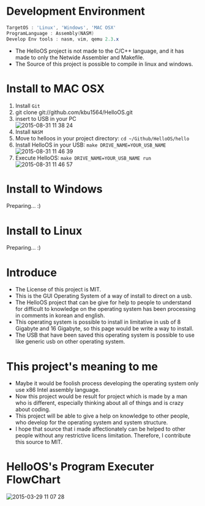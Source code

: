Development Environment
=======
```nasm
TargetOS : 'Linux', 'Windows', 'MAC OSX'
ProgramLanguage : Assembly(NASM)
Develop Env tools : nasm, vim, qemu 2.3.x
```
- The HelloOS project is not made to the C/C++ language, and it has made to only the Netwide Assembler and Makefile.
- The Source of this project is possible to compile in linux and windows.

Install to MAC OSX
======
1. Install ```Git```
2. git clone git://github.com/kbu1564/HelloOS.git
3. insert to USB in your PC<br />
![2015-08-31 11 38 24](https://cloud.githubusercontent.com/assets/7445459/9581908/1c4d6cec-503d-11e5-9b03-41b6a60af28e.png)
4. Install ```NASM```
5. Move to helloos in your project directory: ```cd ~/Github/HelloOS/hello```
6. Install HelloOS in your USB: ```make DRIVE_NAME=YOUR_USB_NAME```<br />
![2015-08-31 11 46 39](https://cloud.githubusercontent.com/assets/7445459/9581910/226ec6de-503d-11e5-9632-7a2656788c56.png)
7. Execute HelloOS: ```make DRIVE_NAME=YOUR_USB_NAME run```<br />
![2015-08-31 11 46 57](https://cloud.githubusercontent.com/assets/7445459/9581913/26c993c6-503d-11e5-8894-70c0220c1679.png)

Install to Windows
======
Preparing... :)

Install to Linux
======
Preparing... :)

Introduce
=======
- The License of this project is MIT.
- This is the GUI Operating System of a way of install to direct on a usb.
- The HelloOS project that can be give for help to people to understand for difficult to knowledge on the operating system has been processing in comments in korean and english.
- This operating system is possible to install in limitative in usb of 8 Gigabyte and 16 Gigabyte, so this page would be write a way to install.
- The USB that have been saved this operating system is possible to use like generic usb on other operating system.

This project's meaning to me
=====
- Maybe it would be foolish process developing the operating system only use x86 Intel assembly language.
- Now this project would be result for project which is made by a man who is different, especially thinking about all of things and is crazy about coding.
- This project will be able to give a help on knowledge to other people, who develop for the operating system and system structure.
- I hope that source that i made affectionately can be helped to other people without any restrictive licens limitation. Therefore, I contribute this source to MIT.

HelloOS's Program Executer FlowChart
====
![2015-03-29 11 07 28](https://cloud.githubusercontent.com/assets/7445459/6885961/6f7c2862-d668-11e4-8f29-b7f88015426a.png)

